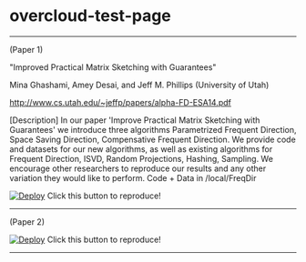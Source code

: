 overcloud-test-page
===================

--------------------------------------

(Paper 1)

"Improved Practical Matrix Sketching with Guarantees"

Mina Ghashami, Amey Desai, and Jeff M. Phillips (University of Utah)

http://www.cs.utah.edu/~jeffp/papers/alpha-FD-ESA14.pdf

[Description]
In our paper 'Improve Practical Matrix Sketching with Guarantees' we introduce three algorithms Parametrized Frequent Direction, Space Saving Direction, Compensative Frequent Direction. We provide code and datasets for our new algorithms, as well as existing algorithms for Frequent Direction, ISVD, Random Projections, Hashing, Sampling. We encourage other researchers to reproduce our results and any other variation they would like to perform. Code + Data in /local/FreqDir

[![Deploy](https://dl.dropboxusercontent.com/u/85879/docodemo.png)](http://pc19.utahddc.geniracks.net/cgi-bin/yoko.cgi?jxta/esa-01)
Click this button to reproduce!

--------------------------------------

(Paper 2)

[![Deploy](https://dl.dropboxusercontent.com/u/85879/docodemo.png)](http://pc19.utahddc.geniracks.net/cgi-bin/yoko-gui.cgi)
Click this button to reproduce!

--------------------------------------
